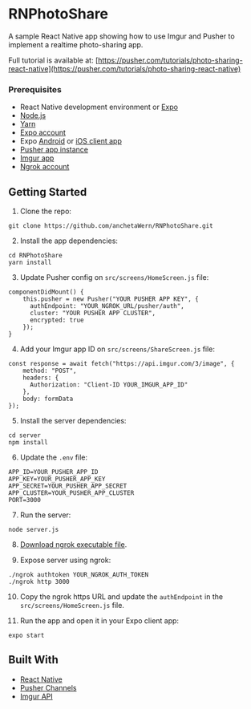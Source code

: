 # RNPhotoShare
A sample React Native app showing how to use Imgur and Pusher to implement a realtime photo-sharing app.

Full tutorial is available at: [https://pusher.com/tutorials/photo-sharing-react-native](https://pusher.com/tutorials/photo-sharing-react-native)

### Prerequisites

- React Native development environment or [Expo](https://expo.io/)
- [Node.js](https://nodejs.org/en/)
- [Yarn](https://yarnpkg.com/en/)
- [Expo account](https://expo.io/)
- Expo [Android](https://play.google.com/store/apps/details?id=host.exp.exponent&hl=en) or [iOS client app](https://itunes.apple.com/us/app/expo-client/id982107779?mt=8)
- [Pusher app instance](https://pusher.com)
- [Imgur app](https://api.imgur.com/oauth2/addclient)
- [Ngrok account](https://ngrok.com/)


## Getting Started

1. Clone the repo:

```
git clone https://github.com/anchetaWern/RNPhotoShare.git
```

2. Install the app dependencies:

```
cd RNPhotoShare
yarn install
```

3. Update Pusher config on `src/screens/HomeScreen.js` file:

```
componentDidMount() {
    this.pusher = new Pusher("YOUR PUSHER APP KEY", {
      authEndpoint: "YOUR_NGROK_URL/pusher/auth",
      cluster: "YOUR PUSHER APP CLUSTER",
      encrypted: true
    });
}
```

4. Add your Imgur app ID on `src/screens/ShareScreen.js` file:

```
const response = await fetch("https://api.imgur.com/3/image", {
	method: "POST",
	headers: {
	  Authorization: "Client-ID YOUR_IMGUR_APP_ID"
	},
	body: formData
});
```

5. Install the server dependencies:

```
cd server
npm install
```

6. Update the `.env` file:

```
APP_ID=YOUR_PUSHER_APP_ID
APP_KEY=YOUR_PUSHER_APP_KEY
APP_SECRET=YOUR_PUSHER_APP_SECRET
APP_CLUSTER=YOUR_PUSHER_APP_CLUSTER
PORT=3000
```


7. Run the server:

```
node server.js
```

8. [Download ngrok executable file](https://dashboard.ngrok.com/get-started).

9. Expose server using ngrok:


```
./ngrok authtoken YOUR_NGROK_AUTH_TOKEN
./ngrok http 3000
```

10. Copy the ngrok https URL and update the `authEndpoint` in the `src/screens/HomeScreen.js` file.

11. Run the app and open it in your Expo client app:

```
expo start
```


## Built With

* [React Native](http://facebook.github.io/react-native/)
* [Pusher Channels](https://pusher.com)
* [Imgur API](https://apidocs.imgur.com/)
